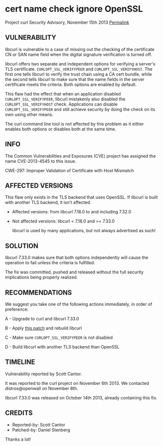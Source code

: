 cert name check ignore OpenSSL
==============================

Project curl Security Advisory, November 15th 2013
[Permalink](https://curl.se/docs/CVE-2013-4545.html)

VULNERABILITY
-------------

  libcurl is vulnerable to a case of missing out the checking of the
  certificate CN or SAN name field when the digital signature verification is
  turned off.

  libcurl offers two separate and independent options for verifying a server's
  TLS certificate. `CURLOPT_SSL_VERIFYPEER` and `CURLOPT_SSL_VERIFYHOST`. The
  first one tells libcurl to verify the trust chain using a CA cert bundle,
  while the second tells libcurl to make sure that the name fields in the
  server certificate meets the criteria. Both options are enabled by default.

  This flaw had the effect that when an application disabled
  `CURLOPT_SSL_VERIFYPEER`, libcurl mistakenly also disabled the
  `CURLOPT_SSL_VERIFYHOST` check. Applications can disable
  `CURLOPT_SSL_VERIFYPEER` and still achieve security by doing the check on
  its own using other means.

  The curl command line tool is not affected by this problem as it either
  enables both options or disables both at the same time.

INFO
----

  The Common Vulnerabilities and Exposures (CVE) project has assigned the name
  CVE-2013-4545 to this issue.

  CWE-297: Improper Validation of Certificate with Host Mismatch

AFFECTED VERSIONS
-----------------

  This flaw only exists in the TLS backend that uses OpenSSL. If libcurl is
  built with another TLS backend, it isn't affected.

- Affected versions: from libcurl 7.18.0 to and including 7.32.0
- Not affected versions: libcurl < 7.18.0 and >= 7.33.0

  libcurl is used by many applications, but not always advertised as such!

SOLUTION
--------

  libcurl 7.33.0 makes sure that both options independently will cause the
  operation to fail unless the criteria is fulfilled.

  The fix was committed, pushed and released without the full security
  implications being properly realized.

RECOMMENDATIONS
---------------

  We suggest you take one of the following actions immediately, in order of
  preference:

  A - Upgrade to curl and libcurl 7.33.0

  B - Apply [this patch](https://github.com/curl/curl/commit/3c3622b6) and rebuild
      libcurl

  C - Make sure `CURLOPT_SSL_VERIFYPEER` is not disabled

  D - Build libcurl with another TLS backend than OpenSSL

TIMELINE
---------

  Vulnerability reported by Scott Cantor.

  It was reported to the curl project on November 6th 2013. We contacted
  distros@openwall on November 8th.

  libcurl 7.33.0 was released on October 14th 2013, already containing this
  fix.

CREDITS
-------

- Reported-by: Scott Cantor
- Patched-by: Daniel Stenberg

Thanks a lot!
